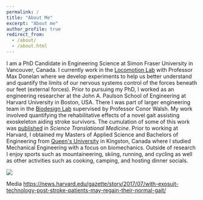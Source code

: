 ```yaml
---
permalink: /
title: "About Me"
excerpt: "About me"
author_profile: true
redirect_from: 
  - /about/
  - /about.html
---
```


I am a PhD Candidate in Engineering Science at Simon Fraser University in Vancouver, Canada. I currently work in the [Locomotion Lab](https://sfulocomotionlab.github.io/#intro) with Professor Max Donelan where we develop experiments to help us better understand and quantify the limits of our nervous systems control of the forces beneath our feet (external forces). Prior to pursuing my PhD, I worked as an engineering researcher at the John A. Paulson School of Engineering at Harvard University in Boston, USA. There I was part of larger engineering team in the [Biodesign Lab](https://biodesign.seas.harvard.edu/) supervised by Professor Conor Walsh. My work involved quantifying the rehabilitative effects of a novel gait assisting exoskeleton aiding stroke survivors. The cumulation of some of this work was [published](publications) in *Science Translational Medicine*. Prior to working at Harvard, I obtained my Masters of Applied Science and Bachelors of Engineering from [Queen's University](https://www.queensu.ca) in Kingston, Canada where I studied Mechanical Engineering with a focus on biomechanics. Outside of research I enjoy sports such as mountaineering, skiing, running, and cycling as well as other activities such as cooking, camping, and hosting dinner socials. 

<img src="{{https://https://pkudzia.github.io/}}/images/exosuit.png" style="display: block; margin: auto;" />

Media 
https://news.harvard.edu/gazette/story/2017/07/with-exosuit-technology-post-stroke-patients-may-regain-their-normal-gait/





